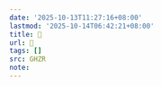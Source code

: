 ```yaml
---
date: '2025-10-13T11:27:16+08:00'
lastmod: '2025-10-14T06:42:21+08:00'
title: 󰖪
url: 󰖪
tags: []
src: GHZR
note:
---
```

